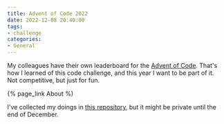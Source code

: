 ```yaml
---
title: Advent of Code 2022
date: 2022-12-08 20:40:00
tags:
- challenge
categories:
- General
---
```



My colleagues have their own leaderboard for the [Advent of Code](https://adventofcode.com/). That's how I learned of this code challenge, and this year I want to be part of it. Not competitive, but just for fun.

{% page_link About %)

I've collected my doings in [this repository](https://github.com/slothsoft/advent-of-code), but it might be private until the end of December.

<!-- more --> 